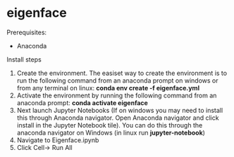# eigenface
Prerequisites:
- Anaconda


Install steps
1. Create the environment. The easiset way to create the environment is to run the following command from an anaconda prompt on windows or from any terminal on linux:
**conda env create -f eigenface.yml**   
2. Activate the environment by running the following command from an anaconda prompt:
**conda activate eigenface**  
2. Next launch Jupyter Notebooks (If on windows you may need to install this through Anaconda navigator. Open Anaconda navigator and click install in the Jupyter Notebook tile). You can do this through the anaconda navigator on Windows (in linux run **jupyter-notebook**)
3. Navigate to Eigenface.ipynb
4. Click Cell-> Run All
